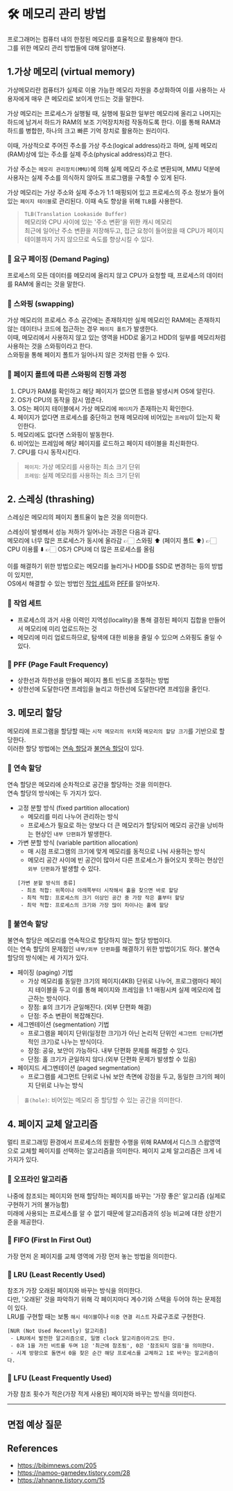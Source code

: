 # 🛠️ 메모리 관리 방법
프로그래머는 컴퓨터 내의 한정된 메모리를 효율적으로 활용해야 한다.      
그를 위한 메모리 관리 방법들에 대해 알아본다.

## 1.가상 메모리 (virtual memory)
가상메모리란 컴퓨터가 실제로 이용 가능한 메모리 자원을 추상화하여 이를 사용하는 사용자에게
매우 큰 메모리로 보이게 만드는 것을 말한다.

가상 메모리는 프로세스가 실행될 때, 실행에 필요한 일부만 메모리에 올리고 나머지는 하드에 남겨서 
하드가 RAM의 보조 기억장치처럼 작동하도록 한다. 이를 통해 RAM과 하드를 병합한, 하나의 크고 빠른 기억 장치로 활용하는 원리이다.

이때, 가상적으로 주어진 주소를 가상 주소(logical address)라고 하며, 
실제 메모리(RAM)상에 있는 주소를 실제 주소(physical address)라고 한다.

가상 주소는 `메모리 관리장치(MMU)`에 의해 실제 메모리 주소로 변환되며, MMU 덕분에 사용자는 
실제 주소를 의식하지 않아도 프로그램을 구축할 수 있게 된다.

가상 메모리는 가상 주소와 실제 주소가 1:1 매핑되어 있고 프로세스의 주소 정보가 들어있는
`페이지 테이블`로 관리된다. 이때 속도 향상을 위해 `TLB`를 사용한다.

> `TLB(Translation Lookaside Buffer)`     
> 메모리와 CPU 사이에 있는 '주소 변환'을 위한 캐시 메모리     
> 최근에 일어난 주소 변환을 저장해두고, 접근 요청이 들어왔을 때 CPU가 페이지 테이블까지 가지 않으므로 속도를 향상시킬 수 있다. 

### 📍 요구 페이징 (Demand Paging)
프로세스의 모든 데이터를 메모리에 올리지 않고 CPU가 요청할 때, 프로세스의 데이터를 RAM에 올리는 것을 말한다.

### 📍 스와핑 (swapping)
가상 메모리의 프로세스 주소 공간에는 존재하지만 실제 메모리인 RAM에는 존재하지 않는 데이터나 코드에 접근하는 경우 `페이지 폴트`가 발생한다.     
이때, 메모리에서 사용하지 않고 있는 영역을 HDD로 옮기고 HDD의 일부를 메모리처럼 사용하는 것을 스와핑이라고 한다.      
스와핑을 통해 페이지 폴트가 일어나지 않은 것처럼 만들 수 있다.

### 📍 페이지 폴트에 따른 스와핑의 진행 과정
1. CPU가 RAM를 확인하고 해당 페이지가 없으면 트랩을 발생시켜 OS에 알린다.
2. OS가 CPU의 동작을 잠시 멈춘다.
3. OS는 페이지 테이블에서 가상 메모리에 `페이지`가 존재하는지 확인한다.
4. 페이지가 없다면 프로세스를 중단하고 현재 메모리에 비어있는 `프레임`이 있는지 확인한다.
5. 메모리에도 없다면 스와핑이 발동한다.
6. 비어있는 프레임에 해당 페이지를 로드하고 페이지 테이블을 최신화한다.
7. CPU를 다시 동작시킨다.

> `페이지`: 가상 메모리를 사용하는 최소 크기 단위  
> `프레임`: 실제 메모리를 사용하는 최소 크기 단위


## 2. 스레싱 (thrashing)
스레싱은 메모리의 페이지 폴트율이 높은 것을 의미한다.  

스레싱이 발생해서 성능 저하가 일어나는 과정은 다음과 같다.       
메모리에 너무 많은 프로세스가 동시에 올라감 👉🏻 스와핑 ⬆️ (페이지 폴트 ⬆️) 👉🏻 CPU 이용률 ⬇️ 👉🏻 OS가 CPU에 더 많은 프로세스를 올림

이를 해결하기 위한 방법으로는 메모리를 늘리거나 HDD를 SSD로 변경하는 등의 방법이 있지만,    
OS에서 해결할 수 있는 방법인 [작업 세트](#-작업-세트)와 [PFF](#-pff-page-fault-frequency)를 알아보자.

### 📍 작업 세트
- 프로세스의 과거 사용 이력인 지역성(locality)을 통해 결정된 페이지 집합을 만들어서 메모리에 미리 업로드하는 것
- 메모리에 미리 업로드하므로, 탐색에 대한 비용을 줄일 수 있으며 스와핑도 줄일 수 있다.

### 📍 PFF (Page Fault Frequency)
- 상한선과 하한선을 만들어 페이지 폴트 빈도를 조절하는 방법
- 상한선에 도달한다면 프레임을 늘리고 하한선에 도달한다면 프레임을 줄인다.



## 3. 메모리 할당
메모리에 프로그램을 할당할 때는 `시작 메모리의 위치`와 `메모리의 할당 크기`를 기반으로 할당한다.    
이러한 할당 방법에는 [연속 할당](#-연속-할당)과 [불연속 할당](#-불연속-할당)이 있다.

### 📍 연속 할당
연속 할당은 메모리에 순차적으로 공간을 할당하는 것을 의미한다.     
연속 할당의 방식에는 두 가지가 있다.

- 고정 분할 방식 (fixed partition allocation)
  - 메모리를 미리 나누어 관리하는 방식
  - 프로세스가 필요로 하는 양보다 더 큰 메모리가 할당되어 메모리 공간을 낭비하는 현상인 `내부 단편화`가 발생한다.
- 가변 분할 방식 (variable partition allocation)
  - 매 시점 프로그램의 크기에 맞게 메모리를 동적으로 나눠 사용하는 방식
  - 메모리 공간 사이에 빈 공간이 많아서 다른 프로세스가 들어오지 못하는 현상인 `외부 단편화`가 발생할 수 있다.
  ```text
  [가변 분할 방식의 종류]
   - 최초 적합: 위쪽이나 아래쪽부터 시작해서 홀을 찾으면 바로 할당
   - 최적 적합: 프로세스의 크기 이상인 공간 중 가장 작은 홀부터 할당
   - 최악 적합: 프로세스의 크기와 가장 많이 차이나는 홀에 할당
  ```

### 📍 불연속 할당
불연속 할당은 메모리를 연속적으로 할당하지 않는 할당 방법이다.     
이는 연속 할당의 문제점인 `내부/외부 단편화`를 해결하기 위한 방법이기도 하다.
불연속 할당의 방식에는 세 가지가 있다.

- 페이징 (paging) 기법
  - 가상 메모리를 동일한 크기의 페이지(4KB) 단위로 나누어, 프로그램마다 페이지 테이블을 두고
  이를 통해 페이지와 프레임을 1:1 매핑시켜 실제 메모리에 접근하는 방식이다.
  - 장점: `홀`의 크기가 균일해진다. (외부 단편화 해결)
  - 단점: 주소 변환이 복잡해진다.
- 세그멘테이션 (segmentation) 기법
  - 프로그램을 페이지 단위(일정한 크기)가 아닌 논리적 단위인 `세그먼트 단위`(가변적인 크기)로 나누는 방식이다.
  - 장점: 공유, 보안이 가능하다. 내부 단편화 문제를 해결할 수 있다.
  - 단점: 홀 크기가 균일하지 않다.(외부 단편화 문제가 발생할 수 있음)
- 페이지드 세그멘테이션 (paged segmentation)
  - 프로그램를 세그먼트 단위로 나눠 보안 측면에 강점을 두고, 동일한 크기의 페이지 단위로 나누는 방식

> `홀(hole)`: 비어있는 메모리 중 할당할 수 있는 공간을 의미한다. 


## 4. 페이지 교체 알고리즘
멀티 프로그래밍 환경에서 프로세스의 원활한 수행을 위해 RAM에서 디스크 스왑영역으로 교체할 페이지를 선택하는 알고리즘을 의미한다.
페이지 교체 알고리즘은 크게 네 가지가 있다.

### 📍 오프라인 알고리즘
나중에 참조되는 페이지와 현재 할당하는 페이지를 바꾸는 '가장 좋은' 알고리즘 (실제로 구현하기 거의 불가능함)    
미래에 사용되는 프로세스를 알 수 없기 때문에 알고리즘과의 성능 비교에 대한 상한기준을 제공한다.

### 📍 FIFO (First In First Out)
가장 먼저 온 페이지를 교체 영역에 가장 먼저 놓는 방법을 의미한다.

### 📍 LRU (Least Recently Used)
참조가 가장 오래된 페이지와 바꾸는 방식을 의미한다.   
다만, '오래된' 것을 파악하기 위해 각 페이지마다 계수기와 스택을 두어야 하는 문제점이 있다.   
LRU를 구현할 때는 보통 `해시 테이블`이나 `이중 연결 리스트` 자료구조로 구현한다.

```text
[NUR (Not Used Recently) 알고리즘]
 - LRU에서 발전한 알고리즘으로, 일명 clock 알고리즘이라고도 한다.
 - 0과 1을 가진 비트를 두며 1은 '최근에 참조됨', 0은 '참조되지 않음'을 의미한다.
 - 시계 방향으로 돌면서 0을 찾은 순간 해당 프로세스를 교체하고 1로 바꾸는 알고리즘이다.
```

### 📍 LFU (Least Frequently Used)
가장 참조 횟수가 적은(가장 적게 사용된) 페이지와 바꾸는 방식을 의미한다.





-------------------------------------------------


면접 예상 질문
------



References
------
- https://bibimnews.com/205
- https://namoo-gamedev.tistory.com/28
- https://ahnanne.tistory.com/15